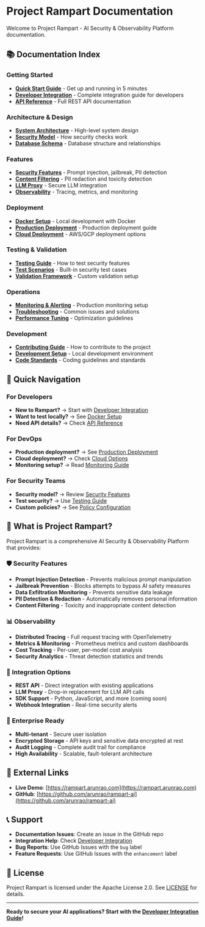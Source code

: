 # Project Rampart Documentation

Welcome to Project Rampart - AI Security & Observability Platform documentation.

## 📚 Documentation Index

### Getting Started
- **[Quick Start Guide](../DOCKER_README.md)** - Get up and running in 5 minutes
- **[Developer Integration](DEVELOPER_INTEGRATION.md)** - Complete integration guide for developers
- **[API Reference](API_REFERENCE.md)** - Full REST API documentation

### Architecture & Design
- **[System Architecture](ARCHITECTURE.md)** - High-level system design
- **[Security Model](SECURITY_MODEL.md)** - How security checks work
- **[Database Schema](DATABASE_SCHEMA.md)** - Database structure and relationships

### Features
- **[Security Features](SECURITY_FEATURES.md)** - Prompt injection, jailbreak, PII detection
- **[Content Filtering](CONTENT_FILTERING.md)** - PII redaction and toxicity detection
- **[LLM Proxy](LLM_PROXY.md)** - Secure LLM integration
- **[Observability](OBSERVABILITY.md)** - Tracing, metrics, and monitoring

### Deployment
- **[Docker Setup](../DOCKER_README.md)** - Local development with Docker
- **[Production Deployment](PRODUCTION_DEPLOYMENT.md)** - Production deployment guide
- **[Cloud Deployment](../infrastructure/README.md)** - AWS/GCP deployment options

### Testing & Validation
- **[Testing Guide](TESTING_GUIDE.md)** - How to test security features
- **[Test Scenarios](TEST_SCENARIOS.md)** - Built-in security test cases
- **[Validation Framework](VALIDATION_FRAMEWORK.md)** - Custom validation setup

### Operations
- **[Monitoring & Alerting](MONITORING.md)** - Production monitoring setup
- **[Troubleshooting](TROUBLESHOOTING.md)** - Common issues and solutions
- **[Performance Tuning](PERFORMANCE.md)** - Optimization guidelines

### Development
- **[Contributing Guide](../CONTRIBUTING.md)** - How to contribute to the project
- **[Development Setup](DEVELOPMENT_SETUP.md)** - Local development environment
- **[Code Standards](CODE_STANDARDS.md)** - Coding guidelines and standards

## 🎯 Quick Navigation

### For Developers
- **New to Rampart?** → Start with [Developer Integration](DEVELOPER_INTEGRATION.md)
- **Want to test locally?** → See [Docker Setup](../DOCKER_README.md)
- **Need API details?** → Check [API Reference](API_REFERENCE.md)

### For DevOps
- **Production deployment?** → See [Production Deployment](PRODUCTION_DEPLOYMENT.md)
- **Cloud deployment?** → Check [Cloud Options](../infrastructure/README.md)
- **Monitoring setup?** → Read [Monitoring Guide](MONITORING.md)

### For Security Teams
- **Security model?** → Review [Security Features](SECURITY_FEATURES.md)
- **Test security?** → Use [Testing Guide](TESTING_GUIDE.md)
- **Custom policies?** → See [Policy Configuration](POLICY_CONFIGURATION.md)

## 🚀 What is Project Rampart?

Project Rampart is a comprehensive AI Security & Observability Platform that provides:

### 🛡️ Security Features
- **Prompt Injection Detection** - Prevents malicious prompt manipulation
- **Jailbreak Prevention** - Blocks attempts to bypass AI safety measures
- **Data Exfiltration Monitoring** - Prevents sensitive data leakage
- **PII Detection & Redaction** - Automatically removes personal information
- **Content Filtering** - Toxicity and inappropriate content detection

### 📊 Observability
- **Distributed Tracing** - Full request tracing with OpenTelemetry
- **Metrics & Monitoring** - Prometheus metrics and custom dashboards
- **Cost Tracking** - Per-user, per-model cost analysis
- **Security Analytics** - Threat detection statistics and trends

### 🔧 Integration Options
- **REST API** - Direct integration with existing applications
- **LLM Proxy** - Drop-in replacement for LLM API calls
- **SDK Support** - Python, JavaScript, and more (coming soon)
- **Webhook Integration** - Real-time security alerts

### 🏢 Enterprise Ready
- **Multi-tenant** - Secure user isolation
- **Encrypted Storage** - API keys and sensitive data encrypted at rest
- **Audit Logging** - Complete audit trail for compliance
- **High Availability** - Scalable, fault-tolerant architecture

## 🔗 External Links

- **Live Demo**: [https://rampart.arunrao.com](https://rampart.arunrao.com)
- **GitHub**: [https://github.com/arunrao/rampart-ai](https://github.com/arunrao/rampart-ai)

## 📞 Support

- **Documentation Issues**: Create an issue in the GitHub repo
- **Integration Help**: Check [Developer Integration](DEVELOPER_INTEGRATION.md)
- **Bug Reports**: Use GitHub Issues with the `bug` label
- **Feature Requests**: Use GitHub Issues with the `enhancement` label

## 📄 License

Project Rampart is licensed under the Apache License 2.0. See [LICENSE](../LICENSE) for details.

---

**Ready to secure your AI applications? Start with the [Developer Integration Guide](DEVELOPER_INTEGRATION.md)!**
